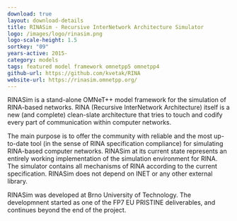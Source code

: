 ```yaml
---
download: true
layout: download-details
title: RINASim - Recursive InterNetwork Architecture Simulator
logo: /images/logo/rinasim.png
logo-scale-height: 1.5
sortkey: "09"
years-active: 2015-
category: models
tags: featured model framework omnetpp5 omnetpp4
github-url: https://github.com/kvetak/RINA
website-url: https://rinasim.omnetpp.org/
---
```


RINASim is a stand-alone OMNeT++ model framework for the simulation of
RINA-based networks. RINA (Recursive InterNetwork Architecture) itself
is a new (and complete) clean-slate architecture that tries to touch
and codify every part of communication within computer networks.

The main purpose is to offer the community with reliable and the most up-to-date
tool (in the sense of RINA specification compliance) for simulating RINA-based
computer networks. RINASim at its current state represents an entirely working
implementation of the simulation environment for RINA. The simulator contains
all mechanisms of RINA according to the current specification.
RINASim does not depend on INET or any other external library.

RINASim was developed at Brno University of Technology. The developmnent
started as one of the FP7 EU PRISTINE deliverables, and continues beyond
the end of the project.
